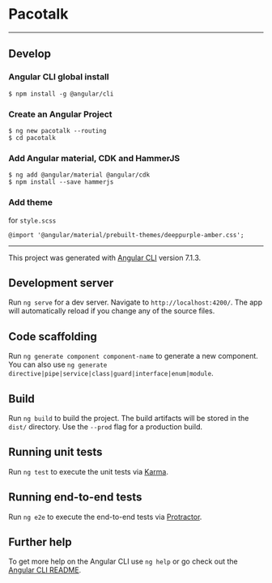 # Pacotalk

---

## Develop

### Angular CLI global install
```
$ npm install -g @angular/cli
```

### Create an Angular Project
```
$ ng new pacotalk --routing
$ cd pacotalk
```

### Add Angular material, CDK and HammerJS 
```
$ ng add @angular/material @angular/cdk
$ npm install --save hammerjs
```

### Add theme

for `style.scss`

```
@import '@angular/material/prebuilt-themes/deeppurple-amber.css';
```

---

This project was generated with [Angular CLI](https://github.com/angular/angular-cli) version 7.1.3.

## Development server

Run `ng serve` for a dev server. Navigate to `http://localhost:4200/`. The app will automatically reload if you change any of the source files.

## Code scaffolding

Run `ng generate component component-name` to generate a new component. You can also use `ng generate directive|pipe|service|class|guard|interface|enum|module`.

## Build

Run `ng build` to build the project. The build artifacts will be stored in the `dist/` directory. Use the `--prod` flag for a production build.

## Running unit tests

Run `ng test` to execute the unit tests via [Karma](https://karma-runner.github.io).

## Running end-to-end tests

Run `ng e2e` to execute the end-to-end tests via [Protractor](http://www.protractortest.org/).

## Further help

To get more help on the Angular CLI use `ng help` or go check out the [Angular CLI README](https://github.com/angular/angular-cli/blob/master/README.md).
